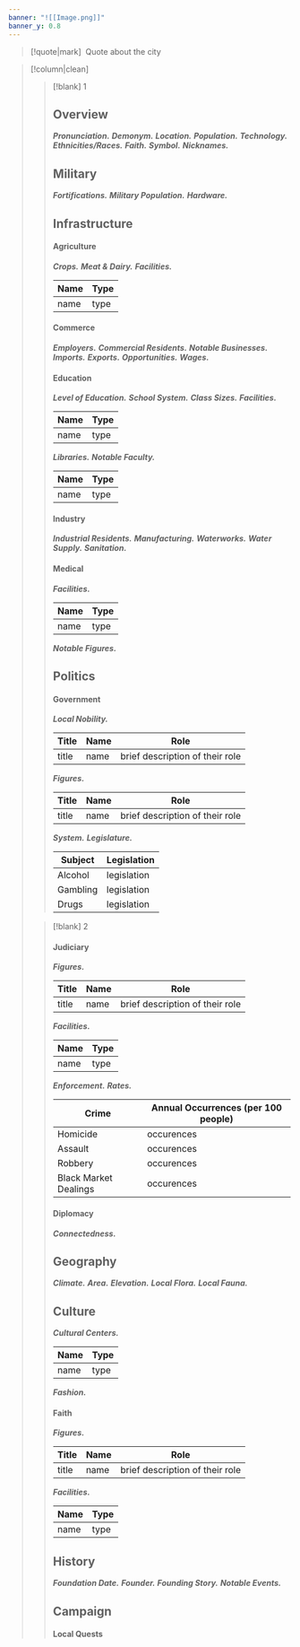 ```yaml
---
banner: "![[Image.png]]"
banner_y: 0.8
---
```

> [!quote|mark] ‎ 
> Quote about the city

> [!column|clean]
>> [!blank] 1
>> ## Overview
>> ***Pronunciation.***
>> ***Demonym.***
>> ***Location.***
>> ***Population.***
>> ***Technology.***
>> ***Ethnicities/Races.***
>> ***Faith.***
>> ***Symbol.***
>> ***Nicknames.***
>> ## Military
>>***Fortifications.***
>>***Military Population.***
>>***Hardware.***
>>## Infrastructure
>>#### Agriculture
>>***Crops.***
>>***Meat & Dairy.***
>>***Facilities.***
>>
>>| Name | Type |
>>| ---- | ---- |
>>| name | type |
>>
>>#### Commerce
>>***Employers.***
>>***Commercial Residents.***
>>***Notable Businesses.***
>>***Imports.***
>>***Exports.***
>>***Opportunities.***
>>***Wages.***
>>#### Education
>>***Level of Education.***
>>***School System.***
>>***Class Sizes.***
>>***Facilities.***
>>
>>| Name | Type |
>>| ---- | ---- |
>>| name | type |
>>
>>***Libraries.***
>>***Notable Faculty.***
>>
>>| Name         | Type        |
>>| ------------ | ----------- |
>>| name         | type        |
>>
>>#### Industry
>>***Industrial Residents.***
>>***Manufacturing.***
>>***Waterworks.***
>>***Water Supply.***
>>***Sanitation.***
>>
>>#### Medical
>>***Facilities.***
>>
>>| Name | Type |
>>| ---- | ---- |
>>| name | type |
>>***Notable Figures.***
>>
>>## Politics
>>#### Government
>>***Local Nobility.***
>>
>>| Title | Name | Role                            |
>>| ----- | ---- | ------------------------------- |
>>| title | name | brief description of their role |
>>***Figures.***
>>
>>| Title | Name | Role                            |
>>| ----- | ---- | ------------------------------- |
>>| title | name | brief description of their role |
>>
>>***System.***
>>***Legislature.***
>>
>>| Subject  | Legislation |
>>| -------- | ----------- |
>>| Alcohol  | legislation |
>>| Gambling | legislation |
>>| Drugs    | legislation |
>
>> [!blank] 2
>>#### Judiciary
>>***Figures.***
>>
>>| Title | Name | Role                            |
>>| ----- | ---- | ------------------------------- |
>>| title | name | brief description of their role |
>>***Facilities.***
>>
>>| Name | Type |
>>| ---- | ---- |
>>| name | type |
>>***Enforcement.***
>>***Rates.***
>>
>>| Crime                 | Annual Occurrences (per 100 people) |
>>| --------------------- | ----------------------------------- |
>>| Homicide              | occurences                          |
>>| Assault               | occurences                          |
>>| Robbery               | occurences                          |
>>| Black Market Dealings | occurences                          |
>>
>>#### Diplomacy
>>***Connectedness.***
>>
>>## Geography
>>***Climate.***
>>***Area.***
>>***Elevation.***
>>***Local Flora.***
>>***Local Fauna.***
>>
>>## Culture
>>***Cultural Centers.***
>>
>>| Name         | Type        |
>>| ------------ | ----------- |
>>| name         | type        |
>>
>>***Fashion.***
>>
>>#### Faith
>>***Figures.***
>>
>>| Title | Name | Role                            |
>>| ----- | ---- | ------------------------------- |
>>| title | name | brief description of their role |
>>
>>***Facilities.***
>>
>>| Name | Type |
>>| ---- | ---- |
>>| name | type |
>>
>>## History
>>***Foundation Date.***
>>***Founder.***
>>***Founding Story.***
>>***Notable Events.***
>>
>>## Campaign
>>#### Local Quests
>>